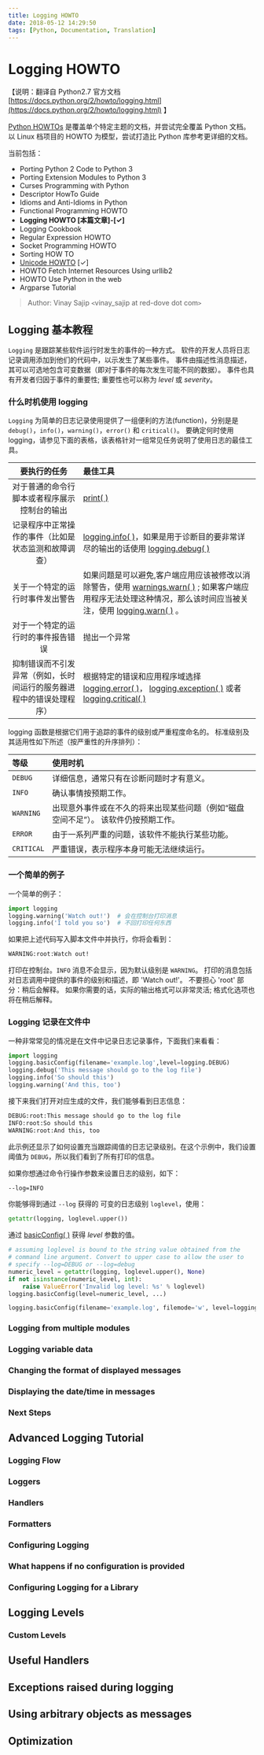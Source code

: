 ```yaml
---
title: Logging HOWTO
date: 2018-05-12 14:29:50
tags: [Python, Documentation, Translation]
---
```


# Logging HOWTO

【说明：翻译自 Python2.7 官方文档 [https://docs.python.org/2/howto/logging.html](https://docs.python.org/2/howto/logging.html) 】

[Python HOWTOs](https://docs.python.org/2/howto/index.html) 是覆盖单个特定主题的文档，并尝试完全覆盖 Python 文档。 以 Linux 档项目的 HOWTO 为模型，尝试打造比 Python 库参考更详细的文档。

当前包括：

* Porting Python 2 Code to Python 3
* Porting Extension Modules to Python 3
* Curses Programming with Python
* Descriptor HowTo Guide
* Idioms and Anti-Idioms in Python
* Functional Programming HOWTO
* **Logging HOWTO [本篇文章]-[✓]**
* Logging Cookbook
* Regular Expression HOWTO
* Socket Programming HOWTO
* Sorting HOW TO
* [Unicode HOWTO](/2018/03/02/Unicode-HOWTO/) [✓]
* HOWTO Fetch Internet Resources Using urllib2
* HOWTO Use Python in the web
* Argparse Tutorial

<!-- more -->

> Author: Vinay Sajip `<`vinay_sajip at red-dove dot com`>`

## Logging 基本教程

`Logging` 是跟踪某些软件运行时发生的事件的一种方式。 软件的开发人员将日志记录调用添加到他们的代码中，以示发生了某些事件。 事件由描述性消息描述，其可以可选地包含可变数据（即对于事件的每次发生可能不同的数据）。 事件也具有开发者归因于事件的重要性; 重要性也可以称为 _level_ 或 _severity_。

### 什么时机使用 logging

`Logging` 为简单的日志记录使用提供了一组便利的方法(function)，分别是是 `debug()`，`info()`，`warning()`，`error()` 和 `critical()`。 要确定何时使用 logging，请参见下面的表格，该表格针对一组常见任务说明了使用日志的最佳工具。

|                             要执行的任务                             | 最佳工具                                                                                                                                                                                                                                                                                               |
| :------------------------------------------------------------------: | :----------------------------------------------------------------------------------------------------------------------------------------------------------------------------------------------------------------------------------------------------------------------------------------------------- |
|             对于普通的命令行脚本或者程序展示控制台的输出             | [print( )](https://docs.python.org/2/library/functions.html#print)                                                                                                                                                                                                                                     |
|         记录程序中正常操作的事件（比如是状态监测和故障调查）         | [logging.info( )](https://docs.python.org/2/library/logging.html#logging.info)，如果是用于诊断目的要非常详尽的输出的话使用 [logging.debug( )](https://docs.python.org/2/library/logging.html#logging.debug)                                                                                            |
|                   关于一个特定的运行时事件发出警告                   | 如果问题是可以避免,客户端应用应该被修改以消除警告，使用 [warnings.warn( )](https://docs.python.org/2/library/warnings.html#warnings.warn) ; 如果客户端应用程序无法处理这种情况，那么该时间应当被关注，使用 [logging.warn( )](https://docs.python.org/2/library/logging.html#logging.warning) 。       |
|                  对于一个特定的运行时的事件报告错误                  | 抛出一个异常                                                                                                                                                                                                                                                                                           |
| 抑制错误而不引发异常（例如，长时间运行的服务器进程中的错误处理程序） | 根据特定的错误和应用程序域选择 [logging.error( )](https://docs.python.org/2/library/logging.html#logging.error)， [logging.exception( )](https://docs.python.org/2/library/logging.html#logging.exception) 或者 [logging.critical( )](https://docs.python.org/2/library/logging.html#logging.critical) |

logging 函数是根据它们用于追踪的事件的级别或严重程度命名的。 标准级别及其适用性如下所述（按严重性的升序排列）：

| 等级       | 使用时机                                                                            |
| :--------- | :---------------------------------------------------------------------------------- |
| `DEBUG`    | 详细信息，通常只有在诊断问题时才有意义。                                            |
| `INFO`     | 确认事情按预期工作。                                                                |
| `WARNING`  | 出现意外事件或在不久的将来出现某些问题（例如“磁盘空间不足”）。 该软件仍按预期工作。 |
| `ERROR`    | 由于一系列严重的问题，该软件不能执行某些功能。                                      |
| `CRITICAL` | 严重错误，表示程序本身可能无法继续运行。                                            |

### 一个简单的例子

一个简单的例子：

```Python
import logging
logging.warning('Watch out!')  # 会在控制台打印消息
logging.info('I told you so')  # 不回打印任何东西
```

如果把上述代码写入脚本文件中并执行，你将会看到：

```Bash
WARNING:root:Watch out!
```

打印在控制台。`INFO` 消息不会显示，因为默认级别是 `WARNING`。 打印的消息包括对日志调用中提供的事件的级别和描述，即 'Watch out!'。 不要担心 'root' 部分：稍后会解释。 如果你需要的话，实际的输出格式可以非常灵活; 格式化选项也将在稍后解释。

### Logging 记录在文件中

一种非常常见的情况是在文件中记录日志记录事件，下面我们来看看：

```python
import logging
logging.basicConfig(filename='example.log',level=logging.DEBUG)
logging.debug('This message should go to the log file')
logging.info('So should this')
logging.warning('And this, too')
```

接下来我们打开对应生成的文件，我们能够看到日志信息：

```bash
DEBUG:root:This message should go to the log file
INFO:root:So should this
WARNING:root:And this, too
```

此示例还显示了如何设置充当跟踪阈值的日志记录级别。在这个示例中，我们设置阈值为 `DEBUG`，所以我们看到了所有打印的信息。

如果你想通过命令行操作参数来设置日志的级别，如下：

```bash
--log=INFO
```

你能够得到通过 `--log` 获得的 可变的日志级别 `loglevel`，使用：

```python
getattr(logging, loglevel.upper())
```

通过 [basicConfig( )](https://docs.python.org/2/library/logging.html#logging.basicConfig) 获得 _level_ 参数的值。

```python
# assuming loglevel is bound to the string value obtained from the
# command line argument. Convert to upper case to allow the user to
# specify --log=DEBUG or --log=debug
numeric_level = getattr(logging, loglevel.upper(), None)
if not isinstance(numeric_level, int):
    raise ValueError('Invalid log level: %s' % loglevel)
logging.basicConfig(level=numeric_level, ...)
```

```python
logging.basicConfig(filename='example.log', filemode='w', level=logging.DEBUG)
```

### Logging from multiple modules

### Logging variable data

### Changing the format of displayed messages

### Displaying the date/time in messages

### Next Steps

## Advanced Logging Tutorial

### Logging Flow

### Loggers

### Handlers

### Formatters

### Configuring Logging

### What happens if no configuration is provided

### Configuring Logging for a Library

## Logging Levels

### Custom Levels

## Useful Handlers

## Exceptions raised during logging

## Using arbitrary objects as messages

## Optimization
